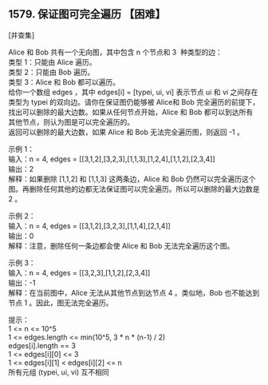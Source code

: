 ## 1579. 保证图可完全遍历 【困难】    
[并查集]    

Alice 和 Bob 共有一个无向图，其中包含 n 个节点和 3  种类型的边：   
类型 1：只能由 Alice 遍历。   
类型 2：只能由 Bob 遍历。   
类型 3：Alice 和 Bob 都可以遍历。    
给你一个数组 edges ，其中 edges[i] = [typei, ui, vi] 表示节点 ui 和 vi 之间存在类型为 typei 的双向边。请你在保证图仍能够被 Alice和 Bob 完全遍历的前提下，找出可以删除的最大边数。如果从任何节点开始，Alice 和 Bob 都可以到达所有其他节点，则认为图是可以完全遍历的。     
返回可以删除的最大边数，如果 Alice 和 Bob 无法完全遍历图，则返回 -1 。     

示例 1：    
输入：n = 4, edges = [[3,1,2],[3,2,3],[1,1,3],[1,2,4],[1,1,2],[2,3,4]]   
输出：2    
解释：如果删除 [1,1,2] 和 [1,1,3] 这两条边，Alice 和 Bob 仍然可以完全遍历这个图。再删除任何其他的边都无法保证图可以完全遍历。所以可以删除的最大边数是 2 。     

示例 2：   
输入：n = 4, edges = [[3,1,2],[3,2,3],[1,1,4],[2,1,4]]       
输出：0     
解释：注意，删除任何一条边都会使 Alice 和 Bob 无法完全遍历这个图。       

示例 3：   
输入：n = 4, edges = [[3,2,3],[1,1,2],[2,3,4]]   
输出：-1   
解释：在当前图中，Alice 无法从其他节点到达节点 4 。类似地，Bob 也不能达到节点 1 。因此，图无法完全遍历。    

提示：     
1 <= n <= 10^5    
1 <= edges.length <= min(10^5, 3 * n * (n-1) / 2)     
edges[i].length == 3     
1 <= edges[i][0] <= 3     
1 <= edges[i][1] < edges[i][2] <= n      
所有元组 (typei, ui, vi) 互不相同      























